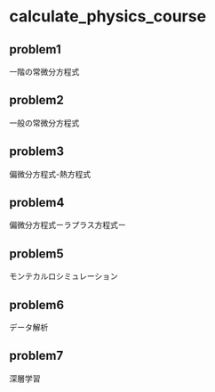 # calculate_physics_course

## problem1
一階の常微分方程式

## problem2
一般の常微分方程式

## problem3
偏微分方程式-熱方程式

## problem4
偏微分方程式ーラプラス方程式ー

## problem5
モンテカルロシミュレーション

## problem6
データ解析

## problem7
深層学習
